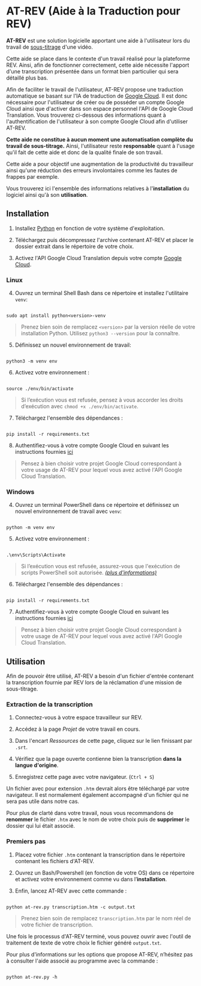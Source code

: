 ﻿# AT-REV (Aide à la Traduction pour REV)

**AT-REV** est une solution logicielle apportant une aide à l'utilisateur lors du travail de <u>sous-titrage</u> d'une vidéo.

Cette aide se place dans le contexte d'un travail réalisé pour la plateforme REV. Ainsi, afin de fonctionner correctement, cette aide nécessite l'apport d'une transcription présentée dans un format bien particulier qui sera détaillé plus bas.

  

Afin de faciliter le travail de l'utilisateur, AT-REV propose une traduction automatique se basant sur l'IA de traduction de [Google Cloud](https://cloud.google.com/translate?hl=fr). Il est donc nécessaire pour l'utilisateur de créer ou de posséder un compte Google Cloud ainsi que d'activer dans son espace personnel l'API de Google Cloud Translation. Vous trouverez ci-dessous des informations quant à l'authentification de l'utilisateur à son compte Google Cloud afin d'utiliser AT-REV.

  

**Cette aide ne constitue à aucun moment une automatisation complète du travail de sous-titrage.** Ainsi, l'utilisateur reste **responsable** quant à l'usage qu'il fait de cette aide et donc de la qualité finale de son travail.

Cette aide a pour objectif une augmentation de la productivité du travailleur ainsi qu'une réduction des erreurs involontaires comme les fautes de frappes par exemple.

  

Vous trouverez ici l'ensemble des informations relatives à l'**installation** du logiciel ainsi qu'à son **utilisation**.

  

## Installation

  

1. Installez [Python](https://www.python.org/downloads/) en fonction de votre système d'exploitation.

2. Téléchargez puis décompressez l'archive contenant AT-REV et placer le dossier extrait dans le répertoire de votre choix.

3. Activez l'API Google Cloud Translation depuis votre compte [Google Cloud](https://cloud.google.com/?hl=fr).

  

### Linux

4. Ouvrez un terminal Shell Bash dans ce répertoire et installez l'utilitaire `venv`:

```

sudo apt install python<version>-venv

```

> Prenez bien soin de remplacez `<version>` par la version réelle de votre installation Python. Utilisez `python3 --version` pour la connaître.

5. Définissez un nouvel environnement de travail:

```

python3 -m venv env

```

6. Activez votre environnement :

```

source ./env/bin/activate

```

> Si l’exécution vous est refusée, pensez à vous accorder les droits d’exécution avec `chmod +x ./env/bin/activate`.

7. Téléchargez l'ensemble des dépendances :

```

pip install -r requirements.txt

```

8. Authentifiez-vous à votre compte Google Cloud en suivant les instructions fournies [ici](https://cloud.google.com/sdk/docs/install?hl=fr)

> Pensez à bien choisir votre projet Google Cloud correspondant à votre usage de AT-REV pour lequel vous avez activé l'API Google Cloud Translation.

### Windows

4. Ouvrez un terminal PowerShell dans ce répertoire et définissez un nouvel environnement de travail avec `venv`:

```

python -m venv env

```

5. Activez votre environnement :

```

.\env\Scripts\Activate

```

> Si l’exécution vous est refusée, assurez-vous que l'exécution de scripts PowerShell soit autorisée. [*(plus d'informations)*](https://learn.microsoft.com/fr-fr/powershell/module/microsoft.powershell.security/set-executionpolicy?view=powershell-7.4)

6. Téléchargez l'ensemble des dépendances :

```

pip install -r requirements.txt

```

7. Authentifiez-vous à votre compte Google Cloud en suivant les instructions fournies [ici](https://cloud.google.com/sdk/docs/install?hl=fr)

> Pensez à bien choisir votre projet Google Cloud correspondant à votre usage de AT-REV pour lequel vous avez activé l'API Google Cloud Translation.

  

## Utilisation

Afin de pouvoir être utilisé, AT-REV a besoin d'un fichier d'entrée contenant la transcription fournie par REV lors de la réclamation d'une mission de sous-titrage.

### Extraction de la transcription

1. Connectez-vous à votre espace travailleur sur REV.

2. Accédez à la page *Projet* de votre travail en cours.

3. Dans l'encart *Ressources* de cette page, cliquez sur le lien finissant par `.srt`.

4. Vérifiez que la page ouverte contienne bien la transcription **dans la langue d'origine**.

5. Enregistrez cette page avec votre navigateur. (`Ctrl + S`)

  

Un fichier avec pour extension `.htm` devrait alors être téléchargé par votre navigateur. Il est normalement également accompagné d'un fichier qui ne sera pas utile dans notre cas.

Pour plus de clarté dans votre travail, nous vous recommandons de **renommer** le fichier `.htm` avec le nom de votre choix puis de **supprimer** le dossier qui lui était associé.

  

### Premiers pas

1. Placez votre fichier `.htm` contenant la transcription dans le répertoire contenant les fichiers d'AT-REV.

2. Ouvrez un Bash/Powershell (en fonction de votre OS) dans ce répertoire et activez votre environnement comme vu dans l’**installation**.

3. Enfin, lancez AT-REV avec cette commande :

```

python at-rev.py transcription.htm -c output.txt

```

> Prenez bien soin de remplacez `transcription.htm` par le nom réel de votre fichier de transcription.

  

Une fois le processus d'AT-REV terminé, vous pouvez ouvrir avec l'outil de traitement de texte de votre choix le fichier généré `output.txt`.

  

Pour plus d'informations sur les options que propose AT-REV, n’hésitez pas à consulter l'aide associé au programme avec la commande :

```

python at-rev.py -h

```
